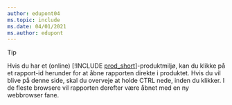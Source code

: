 ```yaml
---
author: edupont04
ms.topic: include
ms.date: 04/01/2021
ms.author: edupont
---
```


> [!TIP]
> Hvis du har et (online) [!INCLUDE [prod_short](prod_short.md)]-produktmiljø, kan du klikke på et rapport-id herunder for at åbne rapporten direkte i produktet. Hvis du vil blive på denne side, skal du overveje at holde CTRL nede, inden du klikker. I de fleste browsere vil rapporten derefter være åbnet med en ny webbrowser fane. 